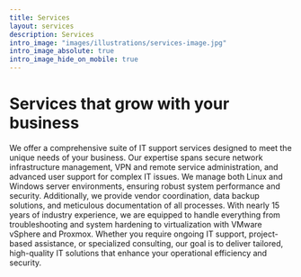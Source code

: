 ```yaml
---
title: Services
layout: services
description: Services
intro_image: "images/illustrations/services-image.jpg"
intro_image_absolute: true
intro_image_hide_on_mobile: true
---
```


# Services that grow with your business

We offer a comprehensive suite of IT support services designed to meet the unique needs of your business. Our expertise spans secure network infrastructure management, VPN and remote service administration, and advanced user support for complex IT issues. We manage both Linux and Windows server environments, ensuring robust system performance and security. Additionally, we provide vendor coordination, data backup solutions, and meticulous documentation of all processes. With nearly 15 years of industry experience, we are equipped to handle everything from troubleshooting and system hardening to virtualization with VMware vSphere and Proxmox. Whether you require ongoing IT support, project-based assistance, or specialized consulting, our goal is to deliver tailored, high-quality IT solutions that enhance your operational efficiency and security.